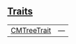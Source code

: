 
## [Traits](./cartesian_merkle_tree-library-tree-traits.md)

| | |
|:---|:---|
| [CMTreeTrait](./cartesian_merkle_tree-library-tree-CMTreeTrait.md) | — |
